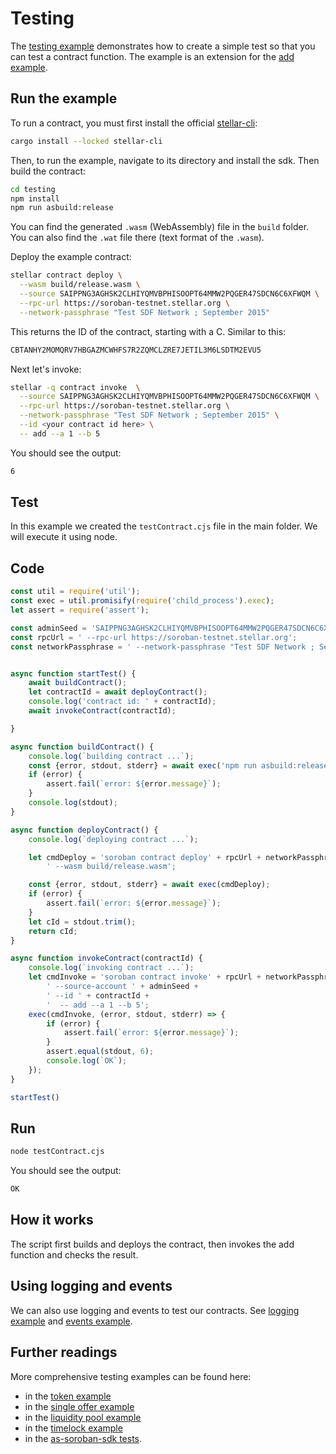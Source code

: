 # Testing

The [testing example](https://github.com/Soneso/as-soroban-examples/tree/main/testing) demonstrates how to create a simple test so that you can test a contract function. The example is an extension for the [add example](https://github.com/Soneso/as-soroban-examples/tree/main/add).


## Run the example

To run a contract, you must first install the official [stellar-cli](https://soroban.stellar.org/docs/getting-started/setup):

```sh
cargo install --locked stellar-cli
```

Then, to run the example, navigate to its directory and install the sdk. Then build the contract:

```sh
cd testing
npm install
npm run asbuild:release
```

You can find the generated `.wasm` (WebAssembly) file in the ```build``` folder. You can also find the `.wat` file there (text format of the `.wasm`).

Deploy the example contract:

```sh
stellar contract deploy \
  --wasm build/release.wasm \
  --source SAIPPNG3AGHSK2CLHIYQMVBPHISOOPT64MMW2PQGER47SDCN6C6XFWQM \
  --rpc-url https://soroban-testnet.stellar.org \
  --network-passphrase "Test SDF Network ; September 2015"
```

This returns the ID of the contract, starting with a C. Similar to this:

```sh
CBTANHY2MOMQRV7HBGAZMCWHFS7R2ZQMCLZRE7JETIL3M6LSDTM2EVU5
```

Next let's invoke:

```sh
stellar -q contract invoke  \
  --source SAIPPNG3AGHSK2CLHIYQMVBPHISOOPT64MMW2PQGER47SDCN6C6XFWQM \
  --rpc-url https://soroban-testnet.stellar.org \
  --network-passphrase "Test SDF Network ; September 2015" \
  --id <your contract id here> \
  -- add --a 1 --b 5
```

You should see the output:
```sh
6
```

## Test

In this example we created the `testContract.cjs` file in the main folder. We will execute it using node. 

## Code

```javascript
const util = require('util');
const exec = util.promisify(require('child_process').exec);
let assert = require('assert');

const adminSeed = 'SAIPPNG3AGHSK2CLHIYQMVBPHISOOPT64MMW2PQGER47SDCN6C6XFWQM';
const rpcUrl = ' --rpc-url https://soroban-testnet.stellar.org';
const networkPassphrase = ' --network-passphrase "Test SDF Network ; September 2015"';


async function startTest() {
    await buildContract();
    let contractId = await deployContract();
    console.log('contract id: ' + contractId);
    await invokeContract(contractId);

}

async function buildContract() {
    console.log(`building contract ...`);
    const {error, stdout, stderr} = await exec('npm run asbuild:release');
    if (error) {
        assert.fail(`error: ${error.message}`);
    }
    console.log(stdout);
}

async function deployContract() {
    console.log(`deploying contract ...`);

    let cmdDeploy = 'soroban contract deploy' + rpcUrl + networkPassphrase +
        ' --wasm build/release.wasm';

    const {error, stdout, stderr} = await exec(cmdDeploy);
    if (error) {
        assert.fail(`error: ${error.message}`);
    }
    let cId = stdout.trim();
    return cId;
}

async function invokeContract(contractId) {
    console.log(`invoking contract ...`);
    let cmdInvoke = 'soroban contract invoke' + rpcUrl + networkPassphrase +
        ' --source-account ' + adminSeed +
        ' --id ' + contractId +
        '  -- add --a 1 --b 5';
    exec(cmdInvoke, (error, stdout, stderr) => {
        if (error) {
            assert.fail(`error: ${error.message}`);
        }
        assert.equal(stdout, 6);
        console.log(`OK`);
    });
}

startTest()
```


## Run

```sh
node testContract.cjs
```

You should see the output:
```sh
OK
```

## How it works

The script first builds and deploys the contract, then invokes the add function and checks the result.

## Using logging and events

We can also use logging and events to test our contracts. See [logging example](https://github.com/Soneso/as-soroban-examples/tree/main/logging) and [events example](https://github.com/Soneso/as-soroban-examples/blob/main/contract_events/README.md). 

## Further readings

More comprehensive testing examples can be found here:
- in the [token example](https://github.com/Soneso/as-soroban-examples/tree/main/token)
- in the [single offer example](https://github.com/Soneso/as-soroban-examples/tree/main/single_offer)
- in the [liquidity pool example](https://github.com/Soneso/as-soroban-examples/tree/main/liquidity_pool)
- in the [timelock example](https://github.com/Soneso/as-soroban-examples/tree/main/timelock)
- in the [as-soroban-sdk tests](https://github.com/Soneso/as-soroban-sdk/blob/main/test.cjs).